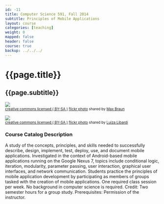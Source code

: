 ```yaml
---
id: -11 
title: Computer Science 591, Fall 2014
subtitle: Principles of Mobile Applications
layout: course 
categories: [teaching]
weight: 0
mapped: false
header: false 
course: true
backup: ../../../
---
```


# {{page.title}}

## {{page.subtitle}}

<a title="Starfield" href="http://flickr.com/photos/maxbraun/5463487797"><img class="img-responsive-tight" src="http://farm6.static.flickr.com/5013/5463487797_516b734247_b.jpg" /></a><br /><small><a href="http://creativecommons.org/licenses/by-sa/2.0/">creative commons licensed ( BY-SA )</a> <a title="Starfield" href="http://flickr.com/photos/maxbraun/5463487797">flickr photo</a> shared by <a href="http://flickr.com/people/maxbraun">Max Braun</a></small>

<a title="Testing web layouts on different devices - New Media BCIT Luiza Libardi" href="http://flickr.com/photos/luizamedeiros/14133652194"><img class="img-responsive-tight" src="http://farm3.static.flickr.com/2910/14133652194_41fbe97890_b.jpg" /></a><br /><small><a href="http://creativecommons.org/licenses/by-sa/2.0/">creative commons licensed ( BY-SA )</a> <a title="Testing web layouts on different devices - New Media BCIT Luiza Libardi" href="http://flickr.com/photos/luizamedeiros/14133652194">flickr photo</a> shared by <a href="http://flickr.com/people/luizamedeiros">Luiza Libardi</a></small>

### Course Catalog Description

A study of the concepts, principles, and skills needed to successfully describe, design, implement, test, deploy, use,
and document mobile applications. Investigated in the context of Android-based mobile applications running on the Google
Nexus 7, topics include conditional logic, iteration, modularity, parameter passing, user interaction, graphical user
interfaces, and network communication. Students practice the principles of mobile application development by
participating as members of groups tasked with the creation of mobile applications. One required class session per week.
No background in computer science is required. Credit: Two semester hours for a group study. Prerequisites: Permission
of the instructor.  

